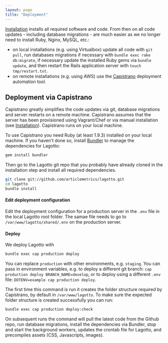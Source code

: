 ```yaml
---
layout: page
title: "Deployment"
---
```


[Installation](/docs/installation.md) installs all required software and code. From then on all code updates - including database migrations - are much easier as we no longer need to install Ruby, Nginx, MySQL, etc.:

* on local installations (e.g. using Virtualbox) update all code with `git pull`, run databases migrations if necessary with `bundle exec rake db:migrate`, if necessary update the installed Ruby gems via `bundle update`, and then restart the Rails application server with `touch tmp/restart.txt`.
* on remote installations (e.g. using AWS) use the [Capistrano](http://capistranorb.com) deployment automation tool.

## Deployment via Capistrano
Capistrano greatly simplifies the code updates via git, database migrations and server restarts on a remote machine. Capistrano assumes that the server has been provisioned using Vagrant/Chef or via manual installation (see [Installation](/docs/installation.md)). Capistrano runs on your local machine.

To use Capistrano you need Ruby (at least 1.9.3) installed on your local machine. If you haven't done so, install [Bundler](http://bundler.io/) to manage the dependencies for Lagotto:

```sh
gem install bundler
```

Then go to the Lagotto git repo that you probably have already cloned in the installation step and install all required dependencies.

```sh
git clone git://github.com/articlemetrics/lagotto.git
cd lagotto
bundle install
```

#### Edit deployment configuration
Edit the deployment configuration for a production server in the `.env` file in the local Lagotto root folder. The samae file needs to go to `/var/www/lagotto/shared/.env` on the production server.

#### Deploy
We deploy Lagotto with

```sh
bundle exec cap production deploy
```

You can replace `production` with other environments, e.g. `staging`. You can pass in environment variables, e.g. to deploy a different git branch: `cap production deploy BRANCH_NAME=develop`, or to deploy using a different `.env` file: `DOTENV=example cap production deploy`.

The first time this command is run it creates the folder structure required by Capistrano, by default in `/var/www/lagotto`. To make sure the expected folder structure is created successfully you can run:

```sh
bundle exec cap production deploy:check
```

On subsequent runs the command will pull the latest code from the Github repo, run database migrations, install the dependencies via Bundler, stop and start the background workers, updates the crontab file for Lagotto, and precompiles assets (CSS, Javascripts, images).
